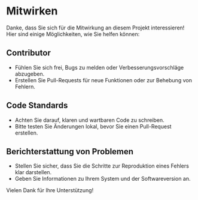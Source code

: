 # Mitwirken

Danke, dass Sie sich für die Mitwirkung an diesem Projekt interessieren! Hier sind einige Möglichkeiten, wie Sie helfen können:

## Contributor
- Fühlen Sie sich frei, Bugs zu melden oder Verbesserungsvorschläge abzugeben.
- Erstellen Sie Pull-Requests für neue Funktionen oder zur Behebung von Fehlern.

## Code Standards
- Achten Sie darauf, klaren und wartbaren Code zu schreiben.
- Bitte testen Sie Änderungen lokal, bevor Sie einen Pull-Request erstellen.

## Berichterstattung von Problemen
- Stellen Sie sicher, dass Sie die Schritte zur Reproduktion eines Fehlers klar darstellen.
- Geben Sie Informationen zu Ihrem System und der Softwareversion an.

Vielen Dank für Ihre Unterstützung!